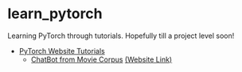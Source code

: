# learn_pytorch
Learning PyTorch through tutorials. Hopefully till a project level soon!

* [PyTorch Website Tutorials]()
    * [ChatBot from Movie Corpus](chatbot_tutorial.ipynb) [(Website Link)](https://pytorch.org/tutorials/beginner/chatbot_tutorial.html)
